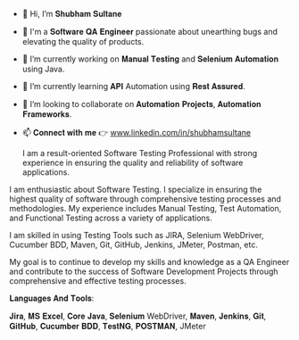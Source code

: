 - 👋 Hi, I’m 𝐒𝐡𝐮𝐛𝐡𝐚𝐦 𝐒𝐮𝐥𝐭𝐚𝐧𝐞
- 🔭 I'm a 𝐒𝐨𝐟𝐭𝐰𝐚𝐫𝐞 𝐐𝐀 𝐄𝐧𝐠𝐢𝐧𝐞𝐞𝐫 passionate about unearthing bugs and elevating the quality of products.
- 👀 I’m currently working on 𝐌𝐚𝐧𝐮𝐚𝐥 𝐓𝐞𝐬𝐭𝐢𝐧𝐠 and 𝐒𝐞𝐥𝐞𝐧𝐢𝐮𝐦 𝐀𝐮𝐭𝐨𝐦𝐚𝐭𝐢𝐨𝐧 using Java.
- 🌱 I’m currently learning 𝐀𝐏𝐈 Automation using 𝐑𝐞𝐬𝐭 𝐀𝐬𝐬𝐮𝐫𝐞𝐝.
- 💞️ I’m looking to collaborate on 𝐀𝐮𝐭𝐨𝐦𝐚𝐭𝐢𝐨𝐧 𝐏𝐫𝐨𝐣𝐞𝐜𝐭𝐬, 𝐀𝐮𝐭𝐨𝐦𝐚𝐭𝐢𝐨𝐧 𝐅𝐫𝐚𝐦𝐞𝐰𝐨𝐫𝐤𝐬.
- 📫 𝐂𝐨𝐧𝐧𝐞𝐜𝐭 𝐰𝐢𝐭𝐡 𝐦𝐞 👉 www.linkedin.com/in/shubhamsultane
  
  



  I am a result-oriented Software Testing Professional with strong experience in ensuring the quality and reliability of software applications.
  
I am enthusiastic about Software Testing. I specialize in ensuring the highest quality of software through comprehensive testing processes and methodologies. My experience includes Manual Testing, Test Automation, and Functional Testing across a variety of applications.

I am skilled in using Testing Tools such as JIRA, Selenium WebDriver, Cucumber BDD, Maven, Git, GitHub, Jenkins, JMeter, Postman, etc. 

My goal is to continue to develop my skills and knowledge as a QA Engineer and contribute to the success of Software Development Projects through comprehensive and effective testing processes.

𝐋𝐚𝐧𝐠𝐮𝐚𝐠𝐞𝐬 𝐀𝐧𝐝 𝐓𝐨𝐨𝐥𝐬:

𝐉𝐢𝐫𝐚, 𝐌𝐒 𝐄𝐱𝐜𝐞𝐥, 𝐂𝐨𝐫𝐞 𝐉𝐚𝐯𝐚, 𝐒𝐞𝐥𝐞𝐧𝐢𝐮𝐦 WebDriver, 𝐌𝐚𝐯𝐞𝐧, 𝐉𝐞𝐧𝐤𝐢𝐧𝐬, 𝐆𝐢𝐭, 𝐆𝐢𝐭𝐇𝐮𝐛, 𝐂𝐮𝐜𝐮𝐦𝐛𝐞𝐫 𝐁𝐃𝐃, 𝐓𝐞𝐬𝐭𝐍𝐆, 𝐏𝐎𝐒𝐓𝐌𝐀𝐍, JMeter

<!---
shubh251097/shubh251097 is a ✨ special ✨ repository because its `README.md` (this file) appears on your GitHub profile.
You can click the Preview link to take a look at your changes.
--->
